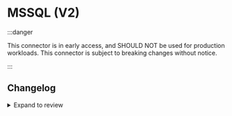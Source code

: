 # MSSQL (V2)

:::danger

This connector is in early access, and SHOULD NOT be used for production workloads. This connector is subject to breaking changes without notice.

:::

## Changelog

<details>
  <summary>Expand to review</summary>

| Version | Date       | Pull Request                                               | Subject                                              |
|:--------|:-----------|:-----------------------------------------------------------|:-----------------------------------------------------|
| 0.1.10  | 2025-02-20 | [54186](https://github.com/airbytehq/airbyte/pull/54186)   | RC8: Fix String support.                             |
| 0.1.9   | 2025-02-11 | [53364](https://github.com/airbytehq/airbyte/pull/53364)   | RC7: Revert deletion change.                         |
| 0.1.8   | 2025-02-11 | [53364](https://github.com/airbytehq/airbyte/pull/53364)   | RC6: Break up deletes into loop to reduce locking.   |
| 0.1.7   | 2025-02-07 | [53236](https://github.com/airbytehq/airbyte/pull/53236)   | RC5: Use rowlock hint.                               |
| 0.1.6   | 2025-02-06 | [53192](https://github.com/airbytehq/airbyte/pull/53192)   | RC4: Fix config, timehandling and performance tweak. |
| 0.1.5   | 2025-02-04 | [53174](https://github.com/airbytehq/airbyte/pull/53174)   | RC3: Fix metadata.yaml for publish                   |
| 0.1.4   | 2025-02-04 | [52704](https://github.com/airbytehq/airbyte/pull/52704)   | RC2: Performance improvement                         |
| 0.1.3   | 2025-01-24 | [52096](https://github.com/airbytehq/airbyte/pull/52096)   | Release candidate                                    |
| 0.1.2   | 2025-01-10 | [51508](https://github.com/airbytehq/airbyte/pull/51508)   | Use a non root base image                            |
| 0.1.1   | 2024-12-18 | [49870](https://github.com/airbytehq/airbyte/pull/49870)   | Use a base image: airbyte/java-connector-base:1.0.0  |
| 0.1.0   | 2024-12-16 | [\#49460](https://github.com/airbytehq/airbyte/pull/49460) | Initial commit                                       |

</details>

